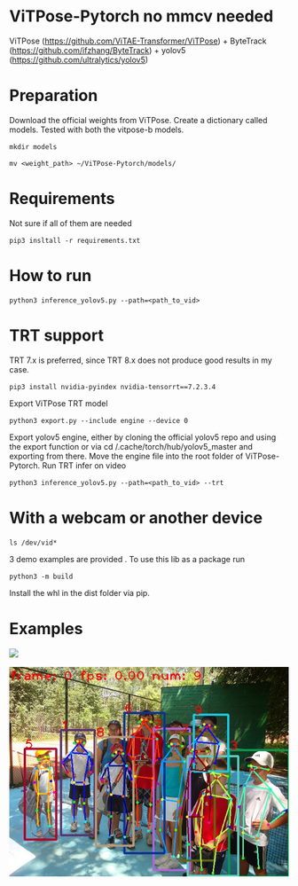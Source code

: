 # ViTPose-Pytorch no mmcv needed

ViTPose (https://github.com/ViTAE-Transformer/ViTPose) + ByteTrack (https://github.com/ifzhang/ByteTrack) + yolov5 (https://github.com/ultralytics/yolov5)
# Preparation
Download the official weights from ViTPose. Create a dictionary called models.
Tested with both the vitpose-b models.
```
mkdir models
```
```
mv <weight_path> ~/ViTPose-Pytorch/models/
```
# Requirements
Not sure if all of them are needed
```
pip3 insltall -r requirements.txt
```
# How to run
```
python3 inference_yolov5.py --path=<path_to_vid>
```

# TRT support
TRT 7.x is preferred, since TRT 8.x does not produce good results in my case.
```
pip3 install nvidia-pyindex nvidia-tensorrt==7.2.3.4
```
Export ViTPose TRT model 
```
python3 export.py --include engine --device 0
```
Export yolov5 engine, either by cloning the official yolov5 repo and using the export function or via cd /.cache/torch/hub/yolov5_master and 
exporting from there. Move the engine file into the root folder of ViTPose-Pytorch.
Run TRT infer on video

```
python3 inference_yolov5.py --path=<path_to_vid> --trt
```
# With a webcam or another device
```
ls /dev/vid*
```
3 demo examples are provided . To use this lib as a package run 

```
python3 -m build
```
Install the whl in the dist folder via pip.


# Examples 

![](https://github.com/gpastal24/ViTPose-Pytorch/blob/main/examples/output.gif)


![](https://github.com/gpastal24/ViTPose-Pytorch/blob/main/examples/out.jpg?raw=true)
